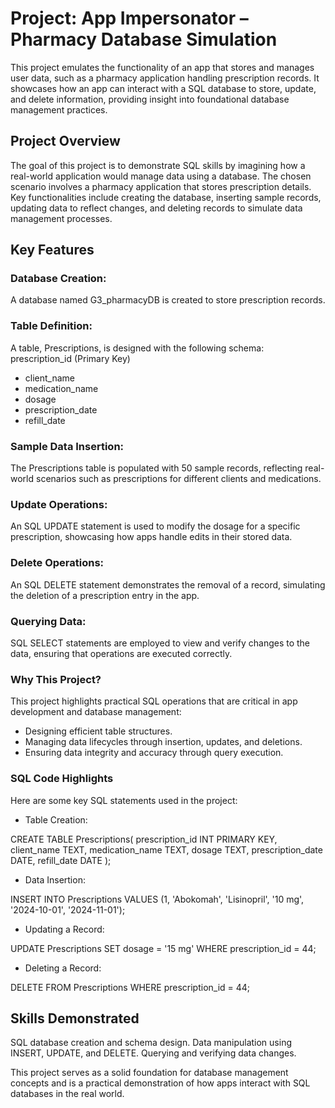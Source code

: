 # Project: App Impersonator – Pharmacy Database Simulation
This project emulates the functionality of an app that stores and manages user data, such as a pharmacy application handling prescription records. 
It showcases how an app can interact with a SQL database to store, update, and delete information, providing insight into foundational database management practices.

## Project Overview
The goal of this project is to demonstrate SQL skills by imagining how a real-world application would manage data using a database. 
The chosen scenario involves a pharmacy application that stores prescription details. Key functionalities include creating the database, inserting sample records, updating data to reflect changes, and deleting records to simulate data management processes.

## Key Features
### Database Creation:

A database named G3_pharmacyDB is created to store prescription records.

### Table Definition:

A table, Prescriptions, is designed with the following schema:
prescription_id (Primary Key)
- client_name
- medication_name
- dosage
- prescription_date
- refill_date

### Sample Data Insertion:

The Prescriptions table is populated with 50 sample records, reflecting real-world scenarios such as prescriptions for different clients and medications.

### Update Operations:

An SQL UPDATE statement is used to modify the dosage for a specific prescription, showcasing how apps handle edits in their stored data.

### Delete Operations:

An SQL DELETE statement demonstrates the removal of a record, simulating the deletion of a prescription entry in the app.

### Querying Data:

SQL SELECT statements are employed to view and verify changes to the data, ensuring that operations are executed correctly.

### Why This Project?
This project highlights practical SQL operations that are critical in app development and database management:

- Designing efficient table structures.
- Managing data lifecycles through insertion, updates, and deletions.
- Ensuring data integrity and accuracy through query execution.

### SQL Code Highlights
Here are some key SQL statements used in the project:

- Table Creation:

CREATE TABLE Prescriptions(
    prescription_id INT PRIMARY KEY,
    client_name TEXT,
    medication_name TEXT,
    dosage TEXT,
    prescription_date DATE,
    refill_date DATE
);

- Data Insertion:

INSERT INTO Prescriptions VALUES (1, 'Abokomah', 'Lisinopril', '10 mg', '2024-10-01', '2024-11-01');

- Updating a Record:

UPDATE Prescriptions
SET dosage = '15 mg'
WHERE prescription_id = 44;

- Deleting a Record:

DELETE FROM Prescriptions
WHERE prescription_id = 44;

## Skills Demonstrated
SQL database creation and schema design.
Data manipulation using INSERT, UPDATE, and DELETE.
Querying and verifying data changes.

This project serves as a solid foundation for database management concepts and is a practical demonstration of how apps interact with SQL databases in the real world.

